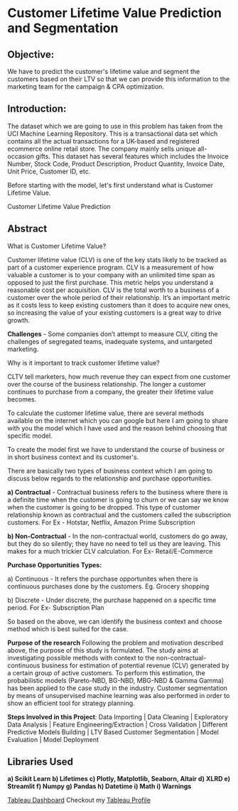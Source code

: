 # **Customer Lifetime Value Prediction and Segmentation**
## **Objective:**
We have to predict the customer's lifetime value and segment the customers based on their LTV so that we can provide this information to the marketing team for the campaign & CPA optimization.

## **Introduction:**
The dataset which we are going to use in this problem has taken from the UCI Machine Learning Repository. This is a transactional data set which contains all the actual transactions for a UK-based and registered ecommerce online retail store. The company mainly sells unique all-occasion gifts. This dataset has several features which includes the Invoice Number, Stock Code, Product Description, Product Quantity, Invoice Date, Unit Price, Customer ID, etc.

Before starting with the model, let's first understand what is Customer Lifetime Value.

Customer Lifetime Value Prediction

## **Abstract**
What is Customer Lifetime Value?

Customer lifetime value (CLV) is one of the key stats likely to be tracked as part of a customer experience program. CLV is a measurement of how valuable a customer is to your company with an unlimited time span as opposed to just the first purchase. This metric helps you understand a reasonable cost per acquisition. CLV is the total worth to a business of a customer over the whole period of their relationship. It’s an important metric as it costs less to keep existing customers than it does to acquire new ones, so increasing the value of your existing customers is a great way to drive growth.

**Challenges** - Some companies don’t attempt to measure CLV, citing the challenges of segregated teams, inadequate systems, and untargeted marketing.

Why is it important to track customer lifetime value?

CLTV tell marketers, how much revenue they can expect from one customer over the course of the business relationship. The longer a customer continues to purchase from a company, the greater their lifetime value becomes.

To calculate the customer lifetime value, there are several methods available on the internet which you can google but here I am going to share with you the model which I have used and the reason behind choosing that specific model.

To create the model first we have to understand the course of business or in short business context and its customer's.

There are basically two types of business context which I am going to discuss below regards to the relationship and purchase opportunities.

**a) Contractual** - Contractual business refers to the business where there is a definite time when the customer is going to churn or we can say we know when the customer is going to be dropped. This type of customer relationship known as contractual and the customers called the subscription customers. For Ex - Hotstar, Netflix, Amazon Prime Subscription

**b) Non-Contractual** - In the non-contractual world, customers do go away, but they do so silently; they have no need to tell us they are leaving. This makes for a much trickier CLV calculation. For Ex- Retail/E-Commerce


**Purchase Opportunities Types:**

a) Continuous - It refers the purchase opportunites when there is continuous purchases done by the customers. Eg. Grocery shopping

b) Discrete - Under discrete, the purchase happened on a specific time period. For Ex- Subscription Plan

So based on the above, we can identify the business context and choose method which is best suited for the case.

**Purpose of the research**
Following the problem and motivation described above, the purpose of this study is formulated. The study aims at investigating possible methods with context to the non-contractual-continuous business for estimation of potential revenue (CLV) generated by a certain group of active customers. To perform this estimation, the probabilistic models (Pareto-NBD, BG-NBD, MBG-NBD & Gamma Gamma) has been applied to the case study in the industry. Customer segmentation by means of unsupervised machine learning was also performed in order to show an efficient tool for strategy planning.

**Steps Involved in this Project**: Data Importing | Data Cleaning | Exploratory Data Analysis | Feature Engineering/Extraction | Cross Validation | Different Predictive Models Building | LTV Based Customer Segmentation | Model Evaluation | Model Deployment

## Libraries Used

**a) Scikit Learn b) Lifetimes c) Plotly, Matplotlib, Seaborn, Altair d) XLRD e) Streamlit f) Numpy g) Pandas h) Datetime i) Math i) Warnings**

[Tableau Dashboard](https://public.tableau.com/app/profile/tejas.tilekar/viz/ProjectDashboard_17231772011070/Dashboard1)
Checkout my [Tableau Profile](https://public.tableau.com/app/profile/tejas.tilekar/vizzes)
